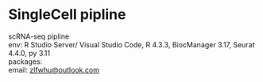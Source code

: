 # SingleCell pipline
scRNA-seq pipline
<br />env: R Studio Server/ Visual Studio Code, R 4.3.3, BiocManager 3.17, Seurat 4.4.0, py 3.11
<br />packages: 
<br />email: zlfwhu@outlook.com
